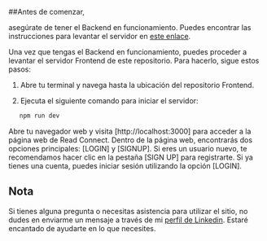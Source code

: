 ##Antes de comenzar, 

asegúrate de tener el Backend en funcionamiento. Puedes encontrar las instrucciones para levantar el servidor en [este enlace](https://github.com/ljutreras/be-readconnect).

Una vez que tengas el Backend en funcionamiento, puedes proceder a levantar el servidor Frontend de este repositorio. Para hacerlo, sigue estos pasos:

1. Abre tu terminal y navega hasta la ubicación del repositorio Frontend.

2. Ejecuta el siguiente comando para iniciar el servidor:

```bash
   npm run dev
```

Abre tu navegador web y visita [http://localhost:3000] para acceder a la página web de Read Connect.
Dentro de la página web, encontrarás dos opciones principales: [LOGIN] y [SIGNUP]. Si eres un usuario nuevo, te recomendamos hacer clic en la pestaña [SIGN UP] para registrarte. Si ya tienes una cuenta, puedes iniciar sesión utilizando la opción [LOGIN].

## Nota
Si tienes alguna pregunta o necesitas asistencia para utilizar el sitio, no dudes en enviarme un mensaje a través de mi [perfil de Linkedin](https://www.linkedin.com/in/leonardo-utreras/). Estaré encantado de ayudarte en lo que necesites.
